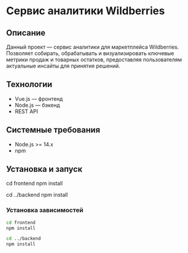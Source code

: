 # Сервис аналитики Wildberries

## Описание  
Данный проект — сервис аналитики для маркетплейса Wildberries.  
Позволяет собирать, обрабатывать и визуализировать ключевые метрики продаж и товарных остатков, предоставляя пользователям актуальные инсайты для принятия решений.

## Технологии  
- Vue.js — фронтенд  
- Node.js — бэкенд  
- REST API

## Системные требования  
- Node.js >= 14.x  
- npm

## Установка и запуск
cd frontend
npm install

cd ../backend
npm install


### Установка зависимостей

```bash
cd frontend
npm install

cd ../backend
npm install

